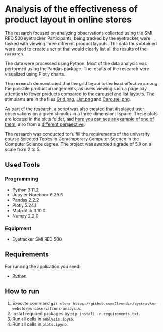 # Analysis of the effectiveness of product layout in online stores

The research focused on analyzing observations collected using the SMI RED 500 eyetracker. Participants, being tracked by the eyetracker, were tasked with viewing three different product layouts. The data thus obtained were used to create a script that would clearly list all the results of the research.

The data were processed using Python. Most of the data analysis was performed using the Pandas package. The results of the research were visualized using Plotly charts.

The research demonstrated that the grid layout is the least effective among the possible product arrangements, as users viewing such a page pay attention to fewer products compared to the carousel and list layouts. The stimulants are in the files [Grid.png](https://raw.githubusercontent.com/Ilvondir/eyetracker-webstores-observations-analysis/master/Grid.png), [List.png](https://raw.githubusercontent.com/Ilvondir/eyetracker-webstores-observations-analysis/master/List.png) and [Carousel.png](https://raw.githubusercontent.com/Ilvondir/eyetracker-webstores-observations-analysis/master/Carousel.png).

As part of the research, a script was also created that displayed user observations on a given stimulus in a three-dimensional space. These plots are located in the plots folder, and [here you can see an example of one of them](https://raw.githubusercontent.com/Ilvondir/eyetracker-webstores-observations-analysis/master/plots/plot2.1.png), also from a [different perspective](https://raw.githubusercontent.com/Ilvondir/eyetracker-webstores-observations-analysis/master/plots/plot2.2.png).

The research was conducted to fulfill the requirements of the university course Selected Topics in Contemporary Computer Science in the Computer Science degree. The project was awarded a grade of 5.0 on a scale from 2 to 5.

## Used Tools

### Programming
- Python 3.11.2
- Jupyter Notebook 6.29.5
- Pandas 2.2.2
- Plotly 5.24.1
- Matplotlib 3.10.0
- Numpy 2.2.0

### Equipment
- Eyetracker SMI RED 500

## Requirements

For running the application you need:

- [Python](https://www.python.org/downloads/)

## How to run

1. Execute command `git clone https://github.com/Ilvondir/eyetracker-webstores-observations-analysis`.
2. Install required packages by `pip install -r requirements.txt`.
3. Run all cells in `analysis.ipynb`.
4. Run all cells in `plots.ipynb`.
